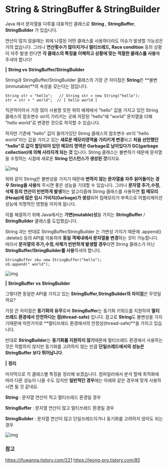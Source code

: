 # String & StringBuffer & StringBuilder

Java 에서 문자열을 다루를 대표적인 클래스로 **String ,** **StringBuffer**, **StringBuilder** 가 있습니다. 

연산이 많지 않을때는 위에 나열된 어떤 클래스를 사용하더라도 이슈가 발생할 가능성은 거의 없습니다. 그러나 **연산횟수가 많아지거나 멀티쓰레드, Race condition** 등의 상황이 자주 발생 한다면 **각 클래스의 특징을 이해하고 상황에 맞는 적절한 클래스를 사용**해 주셔야 합니다!

**|** **String vs** **StringBuffer/StringBuilder**

String과 StringBuffer/StringBuilder 클래스의 가장 큰 차이점은 **String**은 **불변(immutable)**의 속성을 갖는다는 점입니다.

```
String str = "hello";   // String str = new String("hello");
str = str + " world";  // [ hello world ]
```

직관적이어서 가장 많이 사용할 듯한 위의 예제에서 "hello" 값을 가지고 있던 String 클래스의 참조변수 str이 가리키는 곳에 저장된 "hello"에 "world" 문자열을 더해 "hello world"로 변경한 것으로 착각할 수 있습니다.

하지만 기존에 "hello" 값이 들어가있던 String 클래스의 참조변수 str이 "hello world"라는 값을 가지고 있는 **새로운 메모리영역을 가리키게 변경**되고 **처음 선언했던 "hello"로 값이 할당되어 있던 메모리 영역은 Garbage로 남아있다가 GC(garbage collection)에 의해 사라지게 되는 것** 입니다. String 클래스는 불변하기 때문에 문자열을 수정하는 시점에 새로운 **String 인스턴스가 생성된 것**이지요.

![img](https://t1.daumcdn.net/cfile/tistory/99948B355E2F13350F)

위와 같이 String은 불변성을 가지기 때문에 **변하지 않는 문자열을 자주 읽어들이는 경우 String을 사용**해 주시면 좋은 성능을 기대할 수 있습니다. 그러나 **문자열 추가,수정,삭제 등의 연산이 빈번하게 발생**하는 알고리즘에 String 클래스를 사용하면 **힙 메모리(Heap)에 많은 임시 가비지(Garbage)가 생성**되어 힙메모리가 부족으로 어플리케이션 성능에 치명적인 영향을 끼치게 됩니다.

이를 해결하기 위해 Java에서는 **가변(mutable)성**을 가지는 **StringBuffer** / **StringBuilder** 클래스를 도입했습니다.

String 과는 반대로 StringBuffer/StringBuilder 는 가변성 가지기 때문에 .append() .delete() 등의 API를 이용하여 **동일 객체내에서 문자열을 변경**하는 것이 가능합니다. 따라서 **문자열의 추가,수정,삭제가 빈번하게 발생할 경우**라면 String 클래스가 아닌 **StringBuffer/StringBuilder를 사용**하셔야 합니다.

```
StringBuffer sb= new StringBuffer("hello");
sb.append(" world");
```

![img](https://t1.daumcdn.net/cfile/tistory/9923A9505E2F133608)

**|** **StringBuffer** **vs** **StringBuilder**

그렇다면 동일한 API를 가지고 있는 **StringBuffer,StringBuilder의 차이점**은 무엇일까요?

가장 큰 차이점은 **동기화의 유무**로써 **StringBuffer**는 동기화 키워드를 지원하여 **멀티쓰레드 환경에서 안전하다는 점(thread-safe)** 입니다. 참고로 **String**도 불변성을 가지기때문에 마찬가지로  **멀티쓰레드 환경에서의 안정성(thread-safe)**을 가지고 있습니다. 

반대로 **StringBuilder**는 **동기화를 지원하지 않기**때문에 멀티쓰레드 환경에서 사용하는 것은 적합하지 않지만 동기화를 고려하지 않는 만큼 **단일쓰레드에서의 성능은 StringBuffer 보다 뛰어납니다**.

**|** **정리**

마지막으로 각 클래스별 특징을 정리해 보겠습니다. 컴파일러에서 분석 할때 최적화에 따라 다른 성능이 나올 수도 있지만 **일반적인 경우**에는 아래와 같은 경우에 맞게 사용하시면 될 것 같네요.

**String**          : 문자열 연산이 적고 멀티쓰레드 환경일 경우

**StringBuffer**   : 문자열 연산이 많고 멀티쓰레드 환경일 경우

**StringBuilder**  : 문자열 연산이 많고 단일쓰레드이거나 동기화를 고려하지 않아도 되는 경우 

![img](https://t1.daumcdn.net/cfile/tistory/99BE23375E2F133722)




### 참고
https://ifuwanna.tistory.com/221
https://jeong-pro.tistory.com/85